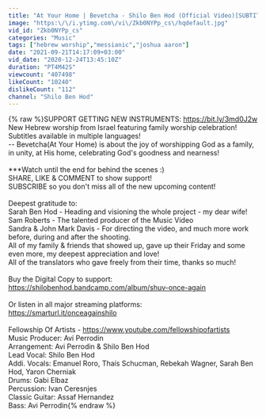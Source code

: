 ```yaml
---
title: "At Your Home | Bevetcha - Shilo Ben Hod (Official Video)[SUBTITLES]"
image: "https:\/\/i.ytimg.com\/vi\/Zkb0NYPp_cs\/hqdefault.jpg"
vid_id: "Zkb0NYPp_cs"
categories: "Music"
tags: ["hebrew worship","messianic","joshua aaron"]
date: "2021-09-21T14:17:09+03:00"
vid_date: "2020-12-24T13:45:10Z"
duration: "PT4M42S"
viewcount: "407498"
likeCount: "10240"
dislikeCount: "112"
channel: "Shilo Ben Hod"
---
```

{% raw %}SUPPORT GETTING NEW INSTRUMENTS: <a rel="nofollow" target="blank" href="https://bit.ly/3md0J2w">https://bit.ly/3md0J2w</a><br />New Hebrew worship from Israel featuring family worship celebration!<br />Subtitles available in multiple languages!<br />-- Bevetcha(At Your Home) is about the joy of worshipping God as a family, in unity, at His home, celebrating God's goodness and nearness!<br /><br />***Watch until the end for behind the scenes :)<br />SHARE, LIKE &amp; COMMENT to show support!<br />SUBSCRIBE so you don't miss all of the new upcoming content!<br /><br />Deepest gratitude to:<br />Sarah Ben Hod - Heading and visioning the whole project - my dear wife!<br />Sam Roberts - The talented producer of the Music Video<br />Sandra &amp; John Mark Davis - For directing the video, and much more work before, during and after the shooting.<br />All of my family &amp; friends that showed up, gave up their Friday and some even more, my deepest appreciation and love!<br />All of the translators who gave freely from their time, thanks so much!<br /><br />Buy the Digital Copy to support:<br /><a rel="nofollow" target="blank" href="https://shilobenhod.bandcamp.com/album/shuv-once-again">https://shilobenhod.bandcamp.com/album/shuv-once-again</a><br /><br />Or listen in all major streaming platforms:<br /><a rel="nofollow" target="blank" href="https://smarturl.it/onceagainshilo">https://smarturl.it/onceagainshilo</a><br /><br />Fellowship Of Artists - <a rel="nofollow" target="blank" href="https://www.youtube.com/fellowshipofartists">https://www.youtube.com/fellowshipofartists</a><br />Music Producer: Avi Perrodin<br />Arrangement: Avi Perrodin &amp; Shilo Ben Hod<br />Lead Vocal: Shilo Ben Hod<br />Addi. Vocals: Emanuel Roro, Thaís Schucman, Rebekah Wagner, Sarah Ben Hod, Yaron Cherniak<br />Drums: Gabi Elbaz<br />Percussion: Ivan Ceresnjes<br />Classic Guitar: Assaf Hernandez<br />Bass: Avi Perrodin{% endraw %}
